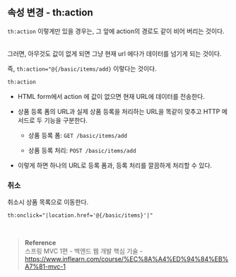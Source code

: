 ## 속성 변경 - th:action

`th:action` 이렇게만 있을 경우는, 그 앞에 action의 경로도 같이 비어 버리는 것이다. 

<br/>그러면, 아무것도 값이 없게 되면 그냥 현재 url 에다가 데이터를 넘기게 되는 것이다.

즉, `th:action="@{/basic/items/add}` 이렇다는 것이다.


```html
th:action
```

- HTML form에서 action 에 값이 없으면 현재 URL에 데이터를 전송한다.

- 상품 등록 폼의 URL과 실제 상품 등록을 처리하는 URL을 똑같이 맞추고 HTTP 메서드로 
두 기능을 구분한다.
    - 상품 등록 폼: `GET /basic/items/add`

    - 상품 등록 처리: `POST /basic/items/add`
- 이렇게 하면 하나의 URL로 등록 폼과, 등록 처리를 깔끔하게 처리할 수 있다.




### 취소

취소시 상품 목록으로 이동한다.

```html
th:onclick="|location.href='@{/basic/items}'|"
```

<br/>

>**Reference** <br/>스프링 MVC 1편 - 백엔드 웹 개발 핵심 기술 - https://www.inflearn.com/course/%EC%8A%A4%ED%94%84%EB%A7%81-mvc-1